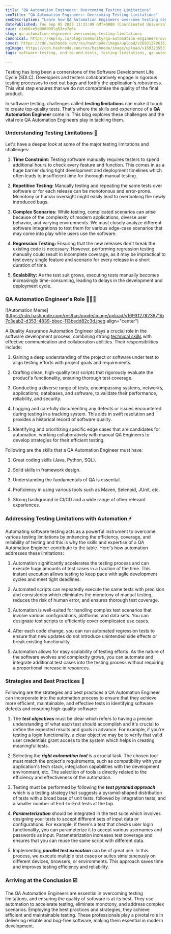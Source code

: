 ```yaml
---
title: "QA Automation Engineers: Overcoming Testing Limitations"
seoTitle: "QA Automation Engineers: Overcoming Testing Limitations"
seoDescription: "Learn how QA Automation Engineers overcome testing constraints with automation, ensuring top-quality software in modern development."
datePublished: Tue Sep 05 2023 11:31:09 GMT+0000 (Coordinated Universal Time)
cuid: clm68ce5q000009lg53ru7g6x
slug: qa-automation-engineers-overcoming-testing-limitations
canonical: https://keploy.io/blog/community/qa-automation-engineers-overcoming-testing-limitations
cover: https://cdn.hashnode.com/res/hashnode/image/upload/v1693127863528/2351b5ff-5102-4f93-a73b-9a83fb3f5bae.png
ogImage: https://cdn.hashnode.com/res/hashnode/image/upload/v1693235537549/891a60c9-8a0b-4e3c-80d8-71c269aa8f0c.png
tags: software-testing, end-to-end-tests, testing-limitations, qa-automation-engineers, test-scenarios

---
```


Testing has long been a cornerstone of the Software Development Life Cycle (SDLC). Developers and testers collaboratively engage in rigorous testing processes to root out bugs and fortify the application's robustness. This vital step ensures that we do not compromise the quality of the final product.

In software testing, challenges called **testing limitations** can make it tough to create top-quality tests. That's where the skills and experience of a **QA Automation Engineer** come in. This blog explores these challenges and the vital role QA Automation Engineers play in tackling them.

### **Understanding Testing Limitations** **🧐**

Let's have a deeper look at some of the major testing limitations and challenges:

1. **Time Constraint:** Testing software manually requires testers to spend additional hours to check every feature and function. This comes in as a huge barrier during tight development and deployment timelines which often leads to insufficient time for thorough manual testing.
    
2. **Repetitive Testing:** Manually testing and repeating the same tests over software or for each release can be monotonous and error-prone. Monotony or human oversight might easily lead to overlooking the newly introduced bugs.
    
3. **Complex Scenarios:** While testing, complicated scenarios can arise because of the complexity of modern applications, diverse user behavior, and varying environments. We must closely analyze different software integrations to test them for various edge-case scenarios that may come into play while users use the software.
    
4. **Regression Testing:** Ensuring that the new releases don't break the existing code is necessary. However, performing regression testing manually could result in incomplete coverage, as it may be impractical to test every single feature and scenario for every release in a short duration of time.
    
5. **Scalability:** As the test suit grows, executing tests manually becomes increasingly time-consuming, leading to delays in the development and deployment cycle.
    

### QA Automation Engineer's Role 👨🏻‍💻

![Automation Meme](https://cdn.hashnode.com/res/hashnode/image/upload/v1693127823971/b7c3eab2-d353-4839-bbec-113bedd82c3d.jpeg align="center")

A Quality Assurance Automation Engineer plays a crucial role in the software development process, combining strong [technical skills](https://yojji.io/blog/qa-automation-engineer) with effective communication and collaboration abilities. Their responsibilities include:

1. Gaining a deep understanding of the project or software under test to align testing efforts with project goals and requirements.
    
2. Crafting clean, high-quality test scripts that rigorously evaluate the product's functionality, ensuring thorough test coverage.
    
3. Conducting a diverse range of tests, encompassing systems, networks, applications, databases, and software, to validate their performance, reliability, and security.
    
4. Logging and carefully documenting any defects or issues encountered during testing in a tracking system. This aids in swift resolution and provides a historical record of software quality.
    
5. Identifying and prioritizing specific edge cases that are candidates for automation, working collaboratively with manual QA Engineers to develop strategies for their efficient testing.
    

Following are the skills that a QA Automation Engineer must have:

1. Great coding skills (Java, Python, SQL).
    
2. Solid skills in framework design.
    
3. Understanding the fundamentals of QA is essential.
    
4. Proficiency in using various tools such as Maven, Selenoid, JUnit, etc.
    
5. Strong background in CI/CD and a wide range of other relevant experiences.
    

### Addressing Testing Limitations with Automation ⚡

Automating software testing acts as a powerful instrument to overcome various testing limitations by enhancing the efficiency, coverage, and reliability of testing and this is why the skills and expertise of a QA Automation Engineer contribute to the table. Here's how automation addresses these limitations:

1. Automation significantly accelerates the testing process and can execute huge amounts of test cases in a fraction of the time. This instant execution allows testing to keep pace with agile development cycles and meet tight deadlines.
    
2. Automated scripts can repeatedly execute the same tests with precision and consistency which eliminates the monotony of manual testing, reduces the risk of human error, and ensures thorough test coverage.
    
3. Automation is well-suited for handling complex test scenarios that involve various configurations, platforms, and data sets. You can designate test scripts to efficiently cover complicated use cases.
    
4. After each code change, you can run automated regression tests to ensure that new updates do not introduce unintended side effects or break existing functionality.
    
5. Automation allows for easy scalability of testing efforts. As the nature of the software evolves and complexity grows, you can automate and integrate additional test cases into the testing process without requiring a proportional increase in resources.
    

### Strategies and Best Practices 📝

Following are the strategies and best practices a QA Automation Engineer can incorporate into the automation process to ensure that they achieve more efficient, maintainable, and effective tests in identifying software defects and ensuring high-quality software:

1. The ***test objectives*** must be clear which refers to having a precise understanding of what each test should accomplish and it's crucial to define the expected results and goals in advance. For example, if you're testing a login functionality, a clear objective may be to verify that valid user credentials grant access to the system which helps in creating meaningful tests.
    
2. Selecting the ***right automation tool*** is a crucial task. The chosen tool must match the project's requirements, such as compatibility with your application's tech stack, integration capabilities with the development environment, etc. The selection of tools is directly related to the efficiency and effectiveness of the automation.
    
3. Testing must be performed by following the ***test pyramid approach*** which is a testing strategy that suggests a pyramid-shaped distribution of tests with a broad base of unit tests, followed by integration tests, and a smaller number of End-to-End tests at the top.
    
4. ***Parameterization*** should be integrated in the test suite which involves designing your tests to accept different sets of input data or configurations. For example, if there's a test that checks user login functionality, you can parameterize it to accept various usernames and passwords as input. Parameterization increases test coverage and ensures that you can reuse the same script with different data.
    
5. Implementing ***parallel test execution*** can be of great use. In this process, we execute multiple test cases or suites simultaneously on different devices, browsers, or environments. This approach saves time and improves testing efficiency and reliability.
    

### Arriving at the Conclusion ☑️

The QA Automation Engineers are essential in overcoming testing limitations, and ensuring the quality of software is at its best. They use automation to accelerate testing, eliminate monotony, and address complex scenarios. Employing the best practices and strategies, they achieve efficient and maintainable testing. These professionals play a pivotal role in delivering reliable and bug-free software, making them essential in modern development.